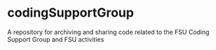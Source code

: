 # codingSupportGroup
A repository for archiving and sharing code related to the FSU Coding Support Group and FSU activities
